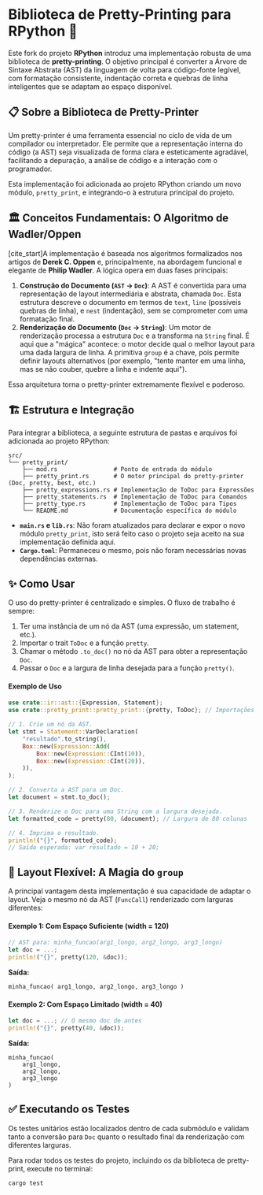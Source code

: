 # Biblioteca de Pretty-Printing para RPython 🚀

[](https://www.rust-lang.org/)
[](https://github.com/UnBCIC-TP2/r-python/issues)
[](https://github.com/UnBCIC-TP2/r-python/actions)

Este fork do projeto **RPython** introduz uma implementação robusta de uma biblioteca de **pretty-printing**. O objetivo principal é converter a Árvore de Sintaxe Abstrata (AST) da linguagem de volta para código-fonte legível, com formatação consistente, indentação correta e quebras de linha inteligentes que se adaptam ao espaço disponível.

## 📋 Sobre a Biblioteca de Pretty-Printer

Um pretty-printer é uma ferramenta essencial no ciclo de vida de um compilador ou interpretador. Ele permite que a representação interna do código (a AST) seja visualizada de forma clara e esteticamente agradável, facilitando a depuração, a análise de código e a interação com o programador.

Esta implementação foi adicionada ao projeto RPython criando um novo módulo, `pretty_print`, e integrando-o à estrutura principal do projeto.

## 🏛️ Conceitos Fundamentais: O Algoritmo de Wadler/Oppen

[cite\_start]A implementação é baseada nos algoritmos formalizados nos artigos de **Derek C. Oppen** e, principalmente, na abordagem funcional e elegante de **Philip Wadler**. A lógica opera em duas fases principais:

1.  **Construção do Documento (`AST` -\> `Doc`)**: A AST é convertida para uma representação de layout intermediária e abstrata, chamada `Doc`. Esta estrutura descreve o documento em termos de `text`, `line` (possíveis quebras de linha), e `nest` (indentação), sem se comprometer com uma formatação final.
2.  **Renderização do Documento (`Doc` -\> `String`)**: Um motor de renderização processa a estrutura `Doc` e a transforma na `String` final. É aqui que a "mágica" acontece: o motor decide qual o melhor layout para uma dada largura de linha. A primitiva `group` é a chave, pois permite definir layouts alternativos (por exemplo, "tente manter em uma linha, mas se não couber, quebre a linha e indente aqui").

Essa arquitetura torna o pretty-printer extremamente flexível e poderoso.

## 🏗️ Estrutura e Integração

Para integrar a biblioteca, a seguinte estrutura de pastas e arquivos foi adicionada ao projeto RPython:

```
src/
└── pretty_print/
    ├── mod.rs                # Ponto de entrada do módulo
    ├── pretty_print.rs       # O motor principal do pretty-printer (Doc, pretty, best, etc.)
    ├── pretty_expressions.rs # Implementação de ToDoc para Expressões
    ├── pretty_statements.rs  # Implementação de ToDoc para Comandos
    ├── pretty_type.rs        # Implementação de ToDoc para Tipos
    └── README.md             # Documentação específica do módulo
```

  - **`main.rs` e `lib.rs`**: Não foram atualizados para declarar e expor o novo módulo `pretty_print`, isto será feito caso o projeto seja aceito na sua implementação definida aqui.
  - **`Cargo.toml`**: Permaneceu o mesmo, pois não foram necessárias novas dependências externas.

## ✨ Como Usar

O uso do pretty-printer é centralizado e simples. O fluxo de trabalho é sempre:

1.  Ter uma instância de um nó da AST (uma expressão, um statement, etc.).
2.  Importar o trait `ToDoc` e a função `pretty`.
3.  Chamar o método `.to_doc()` no nó da AST para obter a representação `Doc`.
4.  Passar o `Doc` e a largura de linha desejada para a função `pretty()`.

#### Exemplo de Uso

```rust
use crate::ir::ast::{Expression, Statement};
use crate::pretty_print::pretty_print::{pretty, ToDoc}; // Importações principais

// 1. Crie um nó da AST.
let stmt = Statement::VarDeclaration(
    "resultado".to_string(),
    Box::new(Expression::Add(
        Box::new(Expression::CInt(10)),
        Box::new(Expression::CInt(20)),
    )),
);

// 2. Converta a AST para um Doc.
let document = stmt.to_doc();

// 3. Renderize o Doc para uma String com a largura desejada.
let formatted_code = pretty(80, &document); // Largura de 80 colunas

// 4. Imprima o resultado.
println!("{}", formatted_code);
// Saída esperada: var resultado = 10 + 20;
```

## 🚀 Layout Flexível: A Magia do `group`

A principal vantagem desta implementação é sua capacidade de adaptar o layout. Veja o mesmo nó da AST (`FuncCall`) renderizado com larguras diferentes:

#### Exemplo 1: Com Espaço Suficiente (width = 120)

```rust
// AST para: minha_funcao(arg1_longo, arg2_longo, arg3_longo)
let doc = ...;
println!("{}", pretty(120, &doc));
```

**Saída:**

```
minha_funcao( arg1_longo, arg2_longo, arg3_longo )
```

#### Exemplo 2: Com Espaço Limitado (width = 40)

```rust
let doc = ...; // O mesmo doc de antes
println!("{}", pretty(40, &doc));
```

**Saída:**

```
minha_funcao(
    arg1_longo,
    arg2_longo,
    arg3_longo
)
```

## ✅ Executando os Testes

Os testes unitários estão localizados dentro de cada submódulo e validam tanto a conversão para `Doc` quanto o resultado final da renderização com diferentes larguras.

Para rodar todos os testes do projeto, incluindo os da biblioteca de pretty-print, execute no terminal:

```bash
cargo test
```